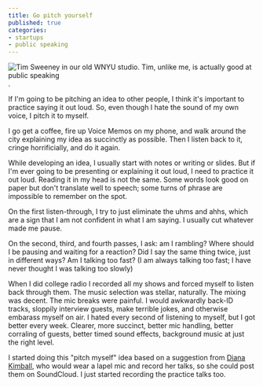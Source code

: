 ```yaml
---
title: Go pitch yourself
published: true
categories:
- startups
- public speaking
---
```


![Tim Sweeney in our old WNYU studio. Tim, unlike me, is actually good at public speaking](https://dl.dropboxusercontent.com/s%2F2kd3tavn7iavx2d%2Ftim-sweeney-wnyu.jpg).

If I'm going to be pitching an idea to other people, I think it's important to practice saying it out loud. So, even though I hate the sound of my own voice, I pitch it to myself.

I go get a coffee, fire up Voice Memos on my phone, and walk around the city explaining my idea as succinctly as possible. Then I listen back to it, cringe horrificially, and do it again. 

While developing an idea, I usually start with notes or writing or slides. But if I'm ever going to be presenting or explaining it out loud, I need to practice it out loud. Reading it in my head is not the same. Some words look good on paper but don't translate well to speech; some turns of phrase are impossible to remember on the spot.

On the first listen-through, I try to just eliminate the uhms and ahhs, which are a sign that I am not confident in what I am saying. I usually cut whatever made me pause.

On the second, third, and fourth passes, I ask: am I rambling? Where should I be pausing and waiting for a reaction? Did I say the same thing twice, just in different ways? Am I talking too fast? (I am always talking too fast; I have never thought I was talking too slowly)

When I did college radio I recorded all my shows and forced myself to listen back through them. The music selection was stellar, naturally. The mixing was decent. The mic breaks were painful. I would awkwardly back-ID tracks, sloppily interview guests, make terrible jokes, and otherwise embarass myself on air. I hated every second of listening to myself, but I got better every week. Clearer, more succinct, better mic handling, better corraling of guests, better timed sound effects, background music at just the right level. 

I started doing this "pitch myself" idea based on a suggestion from [Diana Kimball](https://twitter.com/dianakimball), who would wear a lapel mic and record her talks, so she could post them on SoundCloud. I just started recording the practice talks too. 
